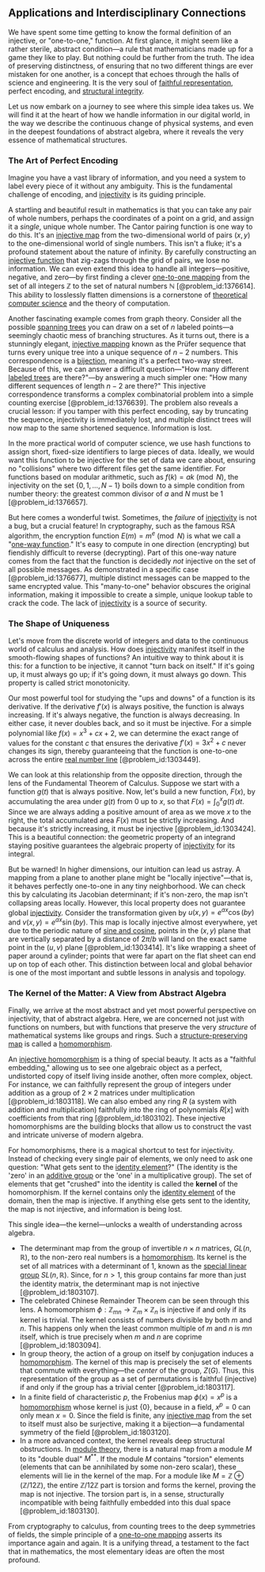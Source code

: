 ## Applications and Interdisciplinary Connections

We have spent some time getting to know the formal definition of an injective, or "one-to-one," function. At first glance, it might seem like a rather sterile, abstract condition—a rule that mathematicians made up for a game they like to play. But nothing could be further from the truth. The idea of preserving distinctness, of ensuring that no two different things are ever mistaken for one another, is a concept that echoes through the halls of science and engineering. It is the very soul of [faithful representation](@article_id:144083), perfect encoding, and [structural integrity](@article_id:164825).

Let us now embark on a journey to see where this simple idea takes us. We will find it at the heart of how we handle information in our digital world, in the way we describe the continuous change of physical systems, and even in the deepest foundations of abstract algebra, where it reveals the very essence of mathematical structures.

### The Art of Perfect Encoding

Imagine you have a vast library of information, and you need a system to label every piece of it without any ambiguity. This is the fundamental challenge of encoding, and [injectivity](@article_id:147228) is its guiding principle.

A startling and beautiful result in mathematics is that you can take any pair of whole numbers, perhaps the coordinates of a point on a grid, and assign it a *single*, unique whole number. The Cantor pairing function is one way to do this. It's an [injective map](@article_id:262269) from the two-dimensional world of pairs $(x, y)$ to the one-dimensional world of single numbers. This isn't a fluke; it's a profound statement about the nature of infinity. By carefully constructing an [injective function](@article_id:141159) that zig-zags through the grid of pairs, we lose no information. We can even extend this idea to handle all integers—positive, negative, and zero—by first finding a clever [one-to-one mapping](@article_id:183298) from the set of all integers $\mathbb{Z}$ to the set of natural numbers $\mathbb{N}$ [@problem_id:1376614]. This ability to losslessly flatten dimensions is a cornerstone of [theoretical computer science](@article_id:262639) and the theory of computation.

Another fascinating example comes from graph theory. Consider all the possible [spanning trees](@article_id:260785) you can draw on a set of $n$ labeled points—a seemingly chaotic mess of branching structures. As it turns out, there is a stunningly elegant, [injective mapping](@article_id:266843) known as the Prüfer sequence that turns every unique tree into a unique sequence of $n-2$ numbers. This correspondence is a [bijection](@article_id:137598), meaning it's a perfect two-way street. Because of this, we can answer a difficult question—"How many different [labeled trees](@article_id:274145) are there?"—by answering a much simpler one: "How many different sequences of length $n-2$ are there?" This injective correspondence transforms a complex combinatorial problem into a simple counting exercise [@problem_id:1376639]. The problem also reveals a crucial lesson: if you tamper with this perfect encoding, say by truncating the sequence, injectivity is immediately lost, and multiple distinct trees will now map to the same shortened sequence. Information is lost.

In the more practical world of computer science, we use hash functions to assign short, fixed-size identifiers to large pieces of data. Ideally, we would want this function to be injective for the set of data we care about, ensuring no "collisions" where two different files get the same identifier. For functions based on modular arithmetic, such as $f(k) = ak \pmod N$, the injectivity on the set $\{0, 1, \dots, N-1\}$ boils down to a simple condition from number theory: the greatest common divisor of $a$ and $N$ must be 1 [@problem_id:1376657].

But here comes a wonderful twist. Sometimes, the *failure* of [injectivity](@article_id:147228) is not a bug, but a crucial feature! In cryptography, such as the famous RSA algorithm, the encryption function $E(m) = m^e \pmod N$ is what we call a "[one-way function](@article_id:267048)." It's easy to compute in one direction (encrypting) but fiendishly difficult to reverse (decrypting). Part of this one-way nature comes from the fact that the function is decidedly *not* injective on the set of all possible messages. As demonstrated in a specific case [@problem_id:1376677], multiple distinct messages can be mapped to the same encrypted value. This "many-to-one" behavior obscures the original information, making it impossible to create a simple, unique lookup table to crack the code. The lack of [injectivity](@article_id:147228) is a source of security.

### The Shape of Uniqueness

Let's move from the discrete world of integers and data to the continuous world of calculus and analysis. How does [injectivity](@article_id:147228) manifest itself in the smooth-flowing shapes of functions? An intuitive way to think about it is this: for a function to be injective, it cannot "turn back on itself." If it's going up, it must always go up; if it's going down, it must always go down. This property is called strict monotonicity.

Our most powerful tool for studying the "ups and downs" of a function is its derivative. If the derivative $f'(x)$ is always positive, the function is always increasing. If it's always negative, the function is always decreasing. In either case, it never doubles back, and so it must be injective. For a simple polynomial like $f(x) = x^3 + cx + 2$, we can determine the exact range of values for the constant $c$ that ensures the derivative $f'(x) = 3x^2 + c$ never changes its sign, thereby guaranteeing that the function is one-to-one across the entire [real number line](@article_id:146792) [@problem_id:1303449].

We can look at this relationship from the opposite direction, through the lens of the Fundamental Theorem of Calculus. Suppose we start with a function $g(t)$ that is always positive. Now, let's build a new function, $F(x)$, by accumulating the area under $g(t)$ from 0 up to $x$, so that $F(x) = \int_0^x g(t) \,dt$. Since we are always adding a positive amount of area as we move $x$ to the right, the total accumulated area $F(x)$ must be strictly increasing. And because it's strictly increasing, it must be injective [@problem_id:1303424]. This is a beautiful connection: the geometric property of an integrand staying positive guarantees the algebraic property of [injectivity](@article_id:147228) for its integral.

But be warned! In higher dimensions, our intuition can lead us astray. A mapping from a plane to another plane might be "locally injective"—that is, it behaves perfectly one-to-one in any tiny neighborhood. We can check this by calculating its Jacobian determinant; if it's non-zero, the map isn't collapsing areas locally. However, this local property does not guarantee global [injectivity](@article_id:147228). Consider the transformation given by $u(x, y) = e^{ax} \cos(by)$ and $v(x, y) = e^{ax} \sin(by)$. This map is locally injective almost everywhere, yet due to the periodic nature of [sine and cosine](@article_id:174871), points in the $(x, y)$ plane that are vertically separated by a distance of $2\pi/b$ will land on the exact same point in the $(u, v)$ plane [@problem_id:1303414]. It's like wrapping a sheet of paper around a cylinder; points that were far apart on the flat sheet can end up on top of each other. This distinction between local and global behavior is one of the most important and subtle lessons in analysis and topology.

### The Kernel of the Matter: A View from Abstract Algebra

Finally, we arrive at the most abstract and yet most powerful perspective on injectivity, that of abstract algebra. Here, we are concerned not just with functions on numbers, but with functions that preserve the very *structure* of mathematical systems like groups and rings. Such a [structure-preserving map](@article_id:144662) is called a [homomorphism](@article_id:146453).

An [injective homomorphism](@article_id:143068) is a thing of special beauty. It acts as a "faithful embedding," allowing us to see one algebraic object as a perfect, undistorted copy of itself living inside another, often more complex, object. For instance, we can faithfully represent the group of integers under addition as a group of $2 \times 2$ matrices under multiplication [@problem_id:1803118]. We can also embed any ring $R$ (a system with addition and multiplication) faithfully into the ring of polynomials $R[x]$ with coefficients from that ring [@problem_id:1803102]. These injective homomorphisms are the building blocks that allow us to construct the vast and intricate universe of modern algebra.

For homomorphisms, there is a magical shortcut to test for injectivity. Instead of checking every single pair of elements, we only need to ask one question: "What gets sent to the [identity element](@article_id:138827)?" (The identity is the 'zero' in an [additive group](@article_id:151307) or the 'one' in a multiplicative group). The set of elements that get "crushed" into the identity is called the **kernel** of the homomorphism. If the kernel contains only the [identity element](@article_id:138827) of the domain, then the map is injective. If anything else gets sent to the identity, the map is not injective, and information is being lost.

This single idea—the kernel—unlocks a wealth of understanding across algebra.
- The determinant map from the group of invertible $n \times n$ matrices, $GL(n, \mathbb{R})$, to the non-zero real numbers is a [homomorphism](@article_id:146453). Its kernel is the set of all matrices with a determinant of 1, known as the [special linear group](@article_id:139044) $SL(n, \mathbb{R})$. Since, for $n > 1$, this group contains far more than just the identity matrix, the determinant map is not injective [@problem_id:1803107].
- The celebrated Chinese Remainder Theorem can be seen through this lens. A homomorphism $\phi: \mathbb{Z}_{mn} \to \mathbb{Z}_m \times \mathbb{Z}_n$ is injective if and only if its kernel is trivial. The kernel consists of numbers divisible by both $m$ and $n$. This happens only when the least common multiple of $m$ and $n$ is $mn$ itself, which is true precisely when $m$ and $n$ are coprime [@problem_id:1803094].
- In group theory, the action of a group on itself by conjugation induces a [homomorphism](@article_id:146453). The kernel of this map is precisely the set of elements that commute with everything—the *center* of the group, $Z(G)$. Thus, this representation of the group as a set of permutations is faithful (injective) if and only if the group has a trivial center [@problem_id:1803117].
- In a finite field of characteristic $p$, the Frobenius map $\phi(x) = x^p$ is a [homomorphism](@article_id:146453) whose kernel is just $\{0\}$, because in a field, $x^p=0$ can only mean $x=0$. Since the field is finite, any [injective map](@article_id:262269) from the set to itself must also be surjective, making it a bijection—a fundamental symmetry of the field [@problem_id:1803120].
- In a more advanced context, the kernel reveals deep structural obstructions. In [module theory](@article_id:138916), there is a natural map from a module $M$ to its "double dual" $M^{**}$. If the module $M$ contains "torsion" elements (elements that can be annihilated by some non-zero scalar), these elements will lie in the kernel of the map. For a module like $M = \mathbb{Z} \oplus (\mathbb{Z}/12\mathbb{Z})$, the entire $\mathbb{Z}/12\mathbb{Z}$ part is torsion and forms the kernel, proving the map is not injective. The torsion part is, in a sense, structurally incompatible with being faithfully embedded into this dual space [@problem_id:1803130].

From cryptography to calculus, from counting trees to the deep symmetries of fields, the simple principle of a [one-to-one mapping](@article_id:183298) asserts its importance again and again. It is a unifying thread, a testament to the fact that in mathematics, the most elementary ideas are often the most profound.
